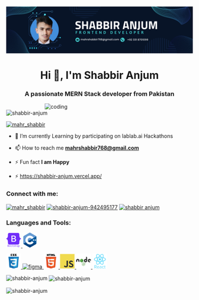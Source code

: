 ![logo](https://github.com/Shabbir-Anjum/Shabbir-Anjum/blob/main/Black%20Yellow%20Modern%20Programmer%20LinkedIn%20Banner%20(1).png)
<h1 align="center">Hi 👋, I'm Shabbir Anjum</h1>

<h3 align="center">A passionate MERN Stack developer from Pakistan</h3>

<img align="right" alt="coding" width="400" src="https://images.fastcompany.net/image/upload/wp-cms/uploads/2023/08/p-3-90931184-hire-education.webp">

<p align="left"> <img src="https://komarev.com/ghpvc/?username=shabbir-anjum&label=Profile%20views&color=0e75b6&style=flat" alt="shabbir-anjum" /> </p>

<p align="left"> <a href="https://twitter.com/mahr_shabbir" target="blank"><img src="https://img.shields.io/twitter/follow/mahr_shabbir?logo=twitter&style=for-the-badge" alt="mahr_shabbir" /></a> </p>

- 🌱 I’m currently Learning by participating on lablab.ai Hackathons

- 📫 How to reach me **mahrshabbir768@gmail.com**
  
- ⚡ Fun fact **I am Happy**
  
- ⚡ https://shabbir-anjum.vercel.app/
  
<h3 align="left">Connect with me:</h3>

<p align="left">

  
<a href="https://twitter.com/mahr_shabbir" target="blank"><img align="center" src="https://raw.githubusercontent.com/rahuldkjain/github-profile-readme-generator/master/src/images/icons/Social/twitter.svg" alt="mahr_shabbir" height="30" width="40" /></a>
<a href="https://linkedin.com/in/shabbir-anjum-942495177" target="blank"><img align="center" src="https://raw.githubusercontent.com/rahuldkjain/github-profile-readme-generator/master/src/images/icons/Social/linked-in-alt.svg" alt="shabbir-anjum-942495177" height="30" width="40" /></a>
<a href="https://fb.com/shabbir anjum" target="blank"><img align="center" src="https://raw.githubusercontent.com/rahuldkjain/github-profile-readme-generator/master/src/images/icons/Social/facebook.svg" alt="shabbir anjum" height="30" width="40" /></a>
</p>
<h3 align="left">Languages and Tools:</h3>
<p align="left"> <a href="https://getbootstrap.com" target="_blank" rel="noreferrer"> <img src="https://raw.githubusercontent.com/devicons/devicon/master/icons/bootstrap/bootstrap-plain-wordmark.svg" alt="bootstrap" width="40" height="40"/> </a> <a href="https://www.w3schools.com/cpp/" target="_blank" rel="noreferrer"> <img src="https://raw.githubusercontent.com/devicons/devicon/master/icons/cplusplus/cplusplus-original.svg" alt="cplusplus" width="40" height="40"/> </a> <a href="https://www.w3schools.com/css/" target="_blank" rel="noreferrer"> 

<img src="https://raw.githubusercontent.com/devicons/devicon/master/icons/css3/css3-original-wordmark.svg" alt="css3" width="40" height="40"/> </a> <a href="https://www.figma.com/" target="_blank" rel="noreferrer"> <img src="https://www.vectorlogo.zone/logos/figma/figma-icon.svg" alt="figma" width="40" height="40"/> </a> <a href="https://www.w3.org/html/" target="_blank" rel="noreferrer"> <img src="https://raw.githubusercontent.com/devicons/devicon/master/icons/html5/html5-original-wordmark.svg" alt="html5" width="40" height="40"/> </a> <a href="https://developer.mozilla.org/en-US/docs/Web/JavaScript" target="_blank" rel="noreferrer"> <img src="https://raw.githubusercontent.com/devicons/devicon/master/icons/javascript/javascript-original.svg" alt="javascript" width="40" height="40"/> </a> <a href="https://nodejs.org" target="_blank" rel="noreferrer"> <img src="https://raw.githubusercontent.com/devicons/devicon/master/icons/nodejs/nodejs-original-wordmark.svg" alt="nodejs" width="40" height="40"/> </a> <a href="https://reactjs.org/" target="_blank" rel="noreferrer"> <img src="https://raw.githubusercontent.com/devicons/devicon/master/icons/react/react-original-wordmark.svg" alt="react" width="40" height="40"/> </a> </p>


<p><img align="left" src="https://github-readme-stats.vercel.app/api/top-langs?username=shabbir-anjum&show_icons=true&locale=en&layout=compact" alt="shabbir-anjum" /></p>


<p>&nbsp;<img align="center" src="https://github-readme-stats.vercel.app/api?username=shabbir-anjum&show_icons=true&locale=en" alt="shabbir-anjum" /></p>


<p><img align="center" src="https://github-readme-streak-stats.herokuapp.com/?user=shabbir-anjum&" alt="shabbir-anjum" /></p>
